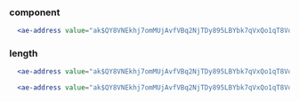 ### component
```jsx
  <ae-address value="ak$QY8VNEkhj7omMUjAvfVBq2NjTDy895LBYbk7qVxQo1qT8VqfE" />
``` 

### length
```jsx
  <ae-address value="ak$QY8VNEkhj7omMUjAvfVBq2NjTDy895LBYbk7qVxQo1qT8VqfE" length="medium" />
``` 

```jsx
  <ae-address value="ak$QY8VNEkhj7omMUjAvfVBq2NjTDy895LBYbk7qVxQo1qT8VqfE" length="short" />
``` 
